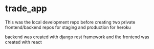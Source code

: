 # trade_app

This was the local development repo before creating two private frontend/backend repos for staging and production for heroku

backend was created with django rest framework and the frontend was created with react
